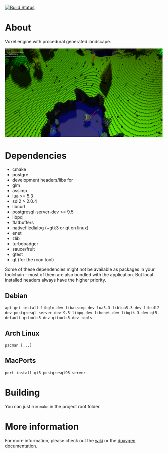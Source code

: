 [![Build Status](https://gitlab.com/mgerhardy/engine/badges/master/build.svg)](https://gitlab.com/mgerhardy/engine/commits/master)

# About
Voxel engine with procedural generated landscape.

![Screenshot](/screenshots/2016-07-11.png "Status")

# Dependencies
* cmake
* postgre
* development headers/libs for
 * glm
 * assimp
 * lua >= 5.3
 * sdl2 > 2.0.4
 * libcurl
 * postgresql-server-dev >= 9.5
 * libpq
 * flatbuffers
 * nativefiledialog (+gtk3 or qt on linux)
 * enet
 * zlib
 * turbobadger
 * sauce/fruit
 * gtest
 * qt (for the rcon tool)

Some of these dependencies might not be available as packages in your toolchain - most of them are also bundled with the application. But local installed headers always have the higher priority.

## Debian
    apt-get install libglm-dev libassimp-dev lua5.3 liblua5.3-dev libsdl2-dev postgresql-server-dev-9.5 libpq-dev libenet-dev libgtk-3-dev qt5-default qttools5-dev qttools5-dev-tools

## Arch Linux
    pacman [...]

## MacPorts
    port install qt5 postgresql95-server

# Building
You can just run ```make``` in the project root folder.

# More information
For more information, please check out the [wiki](https://gitlab.com/mgerhardy/engine/wikis/home) or the [doxygen](https://mgerhardy.gitlab.io/engine/) documentation.

